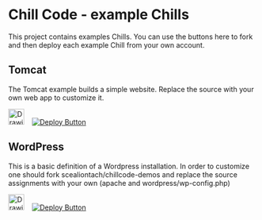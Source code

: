# Chill Code - example Chills
This project contains examples Chills. You can use the buttons here to fork and then deploy each example Chill from your own account.

## Tomcat 
The Tomcat example builds a simple website. Replace the source with your own web app to customize it.

<img src="http://tomcat.apache.org/images/tomcat.png" alt="Drawing" width="32" height="32" /> &nbsp;&nbsp; [![Deploy Button](https://chillcode.io/images/launch.png)](https://www.chillcode.io/s/1O)

## WordPress 

This is a basic definition of a Wordpress installation. In order to customize one should fork scealiontach/chillcode-demos and replace the source assignments with your own (apache and wordpress/wp-config.php)

<img src="https://s.w.org/about/images/logos/wordpress-logo-simplified-rgb.png" alt="Drawing" width="32" height="32" /> &nbsp;&nbsp; [![Deploy Button](https://chillcode.io/images/launch.png)](https://www.chillcode.io/s/1O)
